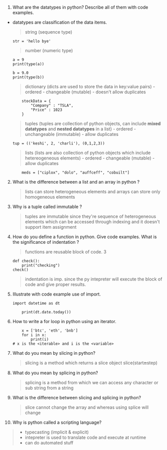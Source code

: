 1. What are the datatypes in python? Describe all of them with code examples.

 - datatypes are classification of the data items.

    > string  (sequence type)

    ```
    str = 'hello bye'
    ```
    > number (numeric type)
    ```
    a = 9 
    print(type(a))

    b = 9.0
    print(type(b))

     ```
    > dictionary  (dicts are used to store the data in key:value pairs)
        - ordered
        - changeable (mutable)
        - doesn't allow duplicates

    ```
        stockData = {
            "Company" : "TSLA",
            "Price" : 1023
        }
    ```

    > tuples (tuples are collection of python objects, can include **mixed datatypes** and **nested datatypes** in a list)
        - ordered
        - unchangeable (immutable)
        - allow duplicates
    ```
    tup = (('keshi', 2, 'charli'), (0,1,2,3))
    ```

    > lists (lists are also collection of python objects which include hetereogeneous elements)
        - ordered
        - changeable (mutable)
        - allow duplicates

    ```
        meds = ["ciplox", "dolo", "auffceff", "cobuilt"]
    ```

2. What is the difference between a list and an array in python ?
    > lists can store heterogeneous elements and arrays can store only homogeneous elements
3. Why is a tuple called immutable ?
    > tuples are immutable since they're sequence of heterogeneous elements which can be accessed through indexing and it doesn't support item assignment
4. How do you define a function in python. Give code examples. What is the significance of
indentation ?
    > functions are reusable block of code. 3
    ```
    def check():
        print("checking")
    check()
    ```
    > indentation is imp. since the py intepreter will execute the block of code and give proper results.
5. Illustrate with code example use of import.
    ```
    import datetime as dt

        print(dt.date.today())
    ```
6. How to write a for loop in python using an iterator.
    ```
        x = ['btc', 'eth', 'bnb']
        for i in x:
            print(i)
    # x is the <iterable> and i is the <variable>

    ```
7. What do you mean by slicing in python?
    > slicing is a method which returns a slice object
    > slice(start:end:step)
8. What do you mean by splicing in python?
    > splicing is a method from which we can access any character or sub string from a string
9. What is the difference between slicing and splicing in python?
    > slice cannot change the array and whereas using splice will change
10. Why is python called a scripting language?
> * typecasting (implicit & explicit)
> * intepreter is used to translate code and execute at runtime
> * can do automated stuff
